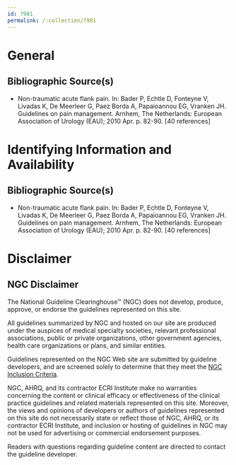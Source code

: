 ```yaml
---
id: 7981
permalink: /:collection/7981
---
```


# General

## Bibliographic Source(s)

- Non-traumatic acute flank pain. In: Bader P, Echtle D, Fonteyne V, Livadas K, De Meerleer G, Paez Borda A, Papaioannou EG, Vranken JH. Guidelines on pain management. Arnhem, The Netherlands: European Association of Urology (EAU); 2010 Apr. p. 82-90. [40 references]

# Identifying Information and Availability

## Bibliographic Source(s)

- Non-traumatic acute flank pain. In: Bader P, Echtle D, Fonteyne V, Livadas K, De Meerleer G, Paez Borda A, Papaioannou EG, Vranken JH. Guidelines on pain management. Arnhem, The Netherlands: European Association of Urology (EAU); 2010 Apr. p. 82-90. [40 references]

# Disclaimer

## NGC Disclaimer

The National Guideline Clearinghouse™ (NGC) does not develop, produce, approve, or endorse the guidelines represented on this site.

All guidelines summarized by NGC and hosted on our site are produced under the auspices of medical specialty societies, relevant professional associations, public or private organizations, other government agencies, health care organizations or plans, and similar entities.

Guidelines represented on the NGC Web site are submitted by guideline developers, and are screened solely to determine that they meet the [NGC Inclusion Criteria](/help-and-about/summaries/inclusion-criteria).

NGC, AHRQ, and its contractor ECRI Institute make no warranties concerning the content or clinical efficacy or effectiveness of the clinical practice guidelines and related materials represented on this site. Moreover, the views and opinions of developers or authors of guidelines represented on this site do not necessarily state or reflect those of NGC, AHRQ, or its contractor ECRI Institute, and inclusion or hosting of guidelines in NGC may not be used for advertising or commercial endorsement purposes.

Readers with questions regarding guideline content are directed to contact the guideline developer.

